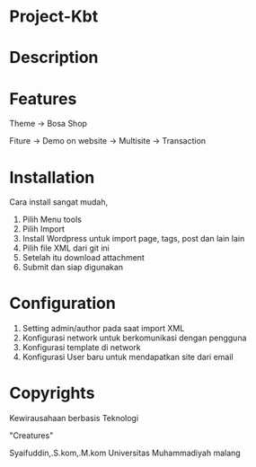 # Project-Kbt

# Description
# Features
  Theme
  -> Bosa Shop
  
  Fiture
  -> Demo on website
  -> Multisite 
  -> Transaction
# Installation
Cara install sangat mudah,
1. Pilih Menu tools
2. Pilih Import
3. Install Wordpress untuk import page, tags, post dan lain lain
4. Pilih file XML dari git ini
5. Setelah itu download attachment
6. Submit dan siap digunakan
# Configuration
1. Setting admin/author pada saat import XML
2. Konfigurasi network untuk berkomunikasi dengan pengguna
3. Konfigurasi template di network
4. Konfigurasi User baru untuk mendapatkan site dari email
# Copyrights
Kewirausahaan berbasis Teknologi

"Creatures"

Syaifuddin,.S.kom,.M.kom
Universitas Muhammadiyah malang
